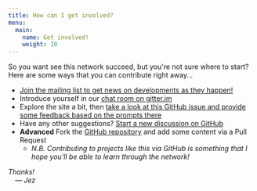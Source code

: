 ```yaml
---
title: How can I get involved?
menu:
  main:
    name: Get involved!
    weight: 10
---
```


So you want see this network succeed, but you're not sure where to start? Here are some ways that you can contribute right away...

- [Join the mailing list to get news on developments as they happen!](https://tinyletter.com/glam-datasci)
- Introduce yourself in our [chat room on gitter.im](https://gitter.im/glam-datasci/community)
- Explore the site a bit, then
  [take a look at this GitHub issue and provide some feedback based on the prompts there](https://github.com/jezcope/glam-datasci/issues/2)
- Have any other suggestions?
  [Start a new discussion on GitHub](https://github.com/jezcope/glam-datasci/issues/new/choose)
- **Advanced** Fork the [GitHub repository](https://github.com/jezcope/glam-datasci/)
  and add some content via a Pull Request
    - *N.B. Contributing to projects like this via GitHub is something that I hope you'll be able to learn through the network!*

*Thanks!*  
 *— Jez*
